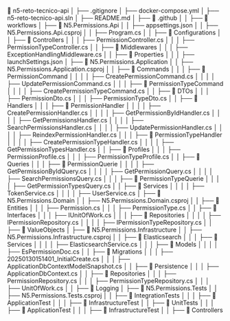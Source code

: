 📁 n5-reto-tecnico-api
│ ├── .gitignore
│ ├── docker-compose.yml
│ ├── n5-reto-tecnico-api.sln
│ ├── README.md
│ ├── 📁 .github
│ │ ├── 📁 workflows
│ ├── 📁 N5.Permissions.Api
│ │ ├── appsettings.json
│ │ ├── N5.Permissions.Api.csproj
│ │ ├── Program.cs
│ │ ├── 📁 Configurations
│ │ ├── 📁 Controllers
│ │ │ ├── PermissionController.cs
│ │ │ ├── PermissionTypeController.cs
│ │ ├── 📁 Middlewares
│ │ │ ├── ExceptionHandlingMiddleware.cs
│ │ ├── 📁 Properties
│ │ │ ├── launchSettings.json
│ ├── 📁 N5.Permissions.Application
│ │ ├── N5.Permissions.Application.csproj
│ │ ├── 📁 Commands
│ │ │ ├── 📁 PermissionCommand
│ │ │ │ ├── CreatePermissionCommand.cs
│ │ │ │ ├── UpdatePermissionCommand.cs
│ │ │ ├── 📁 PermissionTypeCommand
│ │ │ │ ├── CreatePermissionTypeCommand.cs
│ │ ├── 📁 DTOs
│ │ │ ├── PermissionDto.cs
│ │ │ ├── PermissionTypeDto.cs
│ │ ├── 📁 Handlers
│ │ │ ├── 📁 PermissionHandler
│ │ │ │ ├── CreatePermissionHandler.cs
│ │ │ │ ├── GetPermissionByIdHandler.cs
│ │ │ │ ├── GetPermissionsHandler.cs
│ │ │ │ ├── SearchPermissionsHandler.cs
│ │ │ │ ├── UpdatePermissionHandler.cs
│ │ │ │ ├── ReindexPermissionHandler.cs
│ │ │ ├── 📁 PermissionTypeHandler
│ │ │ │ ├── CreatePermissionTypeHandler.cs
│ │ │ │ ├── GetPermissionTypesHandler.cs
│ │ ├── 📁 Profiles
│ │ │ ├── PermissionProfile.cs
│ │ │ ├── PermissionTypeProfile.cs
│ │ ├── 📁 Queries
│ │ │ ├── 📁 PermissionQuerie
│ │ │ │ ├── GetPermissionByIdQuery.cs
│ │ │ │ ├── GetPermissionQuery.cs
│ │ │ │ ├── SearchPermissionsQuery.cs
│ │ │ ├── 📁 PermissionTypeQuerie
│ │ │ │ ├── GetPermissionTypesQuery.cs
│ │ ├── 📁 Services
│ │ │ │ ├── TokenService.cs
│ │ │ │ ├── UserService.cs
│ ├── 📁 N5.Permissions.Domain
│ │ ├── N5.Permissions.Domain.csproj
│ │ ├── 📁 Entities
│ │ │ ├── Permission.cs
│ │ │ ├── PermissionType.cs
│ │ ├── 📁 Interfaces
│ │ │ ├── IUnitOfWork.cs
│ │ │ ├── 📁 Repositories
│ │ │ │ ├── IPermissionRepository.cs
│ │ │ │ ├── IPermissionTypeRepository.cs
│ │ ├── 📁 ValueObjects
│ ├── 📁 N5.Permissions.Infrastructure
│ │ ├── N5.Permissions.Infrastructure.csproj
│ │ ├── 📁 Elasticsearch
│ │ │ ├── 📁 Services
│ │ │ │ ├── ElasticsearchService.cs
│ │ │ ├── 📁 Models
│ │ │ │ ├── EsPermissionDoc.cs
│ │ ├── 📁 Migrations
│ │ │ ├── 20250130151401_InitialCreate.cs
│ │ │ ├── ApplicationDbContextModelSnapshot.cs
│ │ ├── 📁 Persistence
│ │ │ ├── ApplicationDbContext.cs
│ │ ├── 📁 Repositories
│ │ │ ├── PermissionRepository.cs
│ │ │ ├── PermissionTypeRepository.cs
│ │ │ ├── UnitOfWork.cs
│ │ ├── 📁 Logging
│ ├── 📁 N5.Permissions.Tests
│ │ ├── N5.Permissions.Tests.csproj
│ │ ├── 📁 IntegrationTests
│ │ │ ├── 📁 ApplicationTest
│ │ │ ├── 📁 InfrastructureTest
│ │ ├── 📁 UnitTests
│ │ │ ├── 📁 ApplicationTest
│ │ │ ├── 📁 InfrastructureTest
│ │ ├── 📁 Controllers
